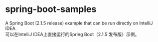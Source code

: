 # spring-boot-samples
A Spring Boot (2.1.5 release) example that can be run directly on IntelliJ IDEA.  
可以在IntelliJ IDEA上直接运行的Spring Boot（2.1.5 发布版）示例。
